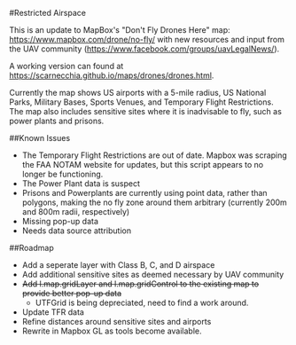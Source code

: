 #Restricted Airspace

This is an update to MapBox's "Don't Fly Drones Here" map: https://www.mapbox.com/drone/no-fly/ with new resources and input from the UAV community (https://www.facebook.com/groups/uavLegalNews/).

A working version can found at https://scarnecchia.github.io/maps/drones/drones.html.

Currently the map shows US airports with a 5-mile radius, US National Parks, Military Bases, Sports Venues, and Temporary Flight Restrictions. The map also includes sensitive sites where it is inadvisable to fly, such as power plants and prisons.

##Known Issues
- The Temporary Flight Restrictions are out of date. Mapbox was scraping the FAA NOTAM website for updates, but this script appears to no longer be functioning.
- The Power Plant data is suspect
- Prisons and Powerplants are currently using point data, rather than polygons, making the no fly zone around them arbitrary (currently 200m and 800m radii, respectively)
- Missing pop-up data
- Needs data source attribution

##Roadmap
- Add a seperate layer with Class B, C, and D airspace
- Add additional sensitive sites as deemed necessary by UAV community
- ~~Add l.map.gridLayer and l.map.gridControl to the existing map to provide better pop-up data~~
	- UTFGrid is being depreciated, need to find a work around.
- Update TFR data
- Refine distances around sensitive sites and airports
- Rewrite in Mapbox GL as tools become available.